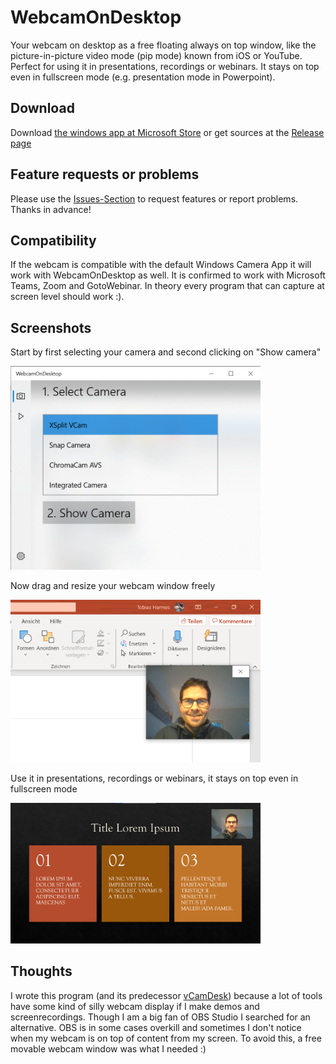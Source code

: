# WebcamOnDesktop
Your webcam on desktop as a free floating always on top window, like the picture-in-picture video mode (pip mode) known from iOS or YouTube. Perfect for using it in presentations, recordings or webinars. It stays on top even in fullscreen mode (e.g. presentation mode in Powerpoint).

## Download
Download [the windows app at Microsoft Store](https://www.microsoft.com/store/productId/9NWR1L09C54Z) or get sources at the [Release page](https://github.com/tharmes42/WebcamOnDesktop/releases/latest)

## Feature requests or problems
Please use the [Issues-Section](https://github.com/tharmes42/WebcamOnDesktop/issues) to request features or report problems. Thanks in advance!

## Compatibility
If the webcam is compatible with the default Windows Camera App it will work with WebcamOnDesktop as well. It is confirmed to work with Microsoft Teams, Zoom and GotoWebinar. In theory every program that can capture at screen level should work :). 

## Screenshots
Start by first selecting your camera and second clicking on "Show camera"

<img src="https://github.com/tharmes42/WebcamOnDesktop/blob/master/pagecontent/WebcamOnDesktop_Screen1.png" alt="Select media source" width="400"/>


Now drag and resize your webcam window freely

<img src="https://github.com/tharmes42/WebcamOnDesktop/blob/master/pagecontent/WebcamOnDesktop_Screen2.png" alt="Drag and resize your webcam window freely" width="400"/>


Use it in presentations, recordings or webinars, it stays on top even in fullscreen mode

<img src="https://github.com/tharmes42/WebcamOnDesktop/blob/master/pagecontent/WebcamOnDesktop_Screen3.png" alt="Use it in presentations, recordings or webinars" width="400"/>

## Thoughts
I wrote this program (and its predecessor [vCamDesk](https://github.com/tharmes42/vCamDesk)) because a lot of tools have some kind of silly webcam display if I make demos and screenrecordings. Though I am a big fan of OBS Studio I searched for an alternative. OBS is in some cases overkill and sometimes I don't notice when my webcam is on top of content from my screen. To avoid this, a free movable webcam window was what I needed :)
